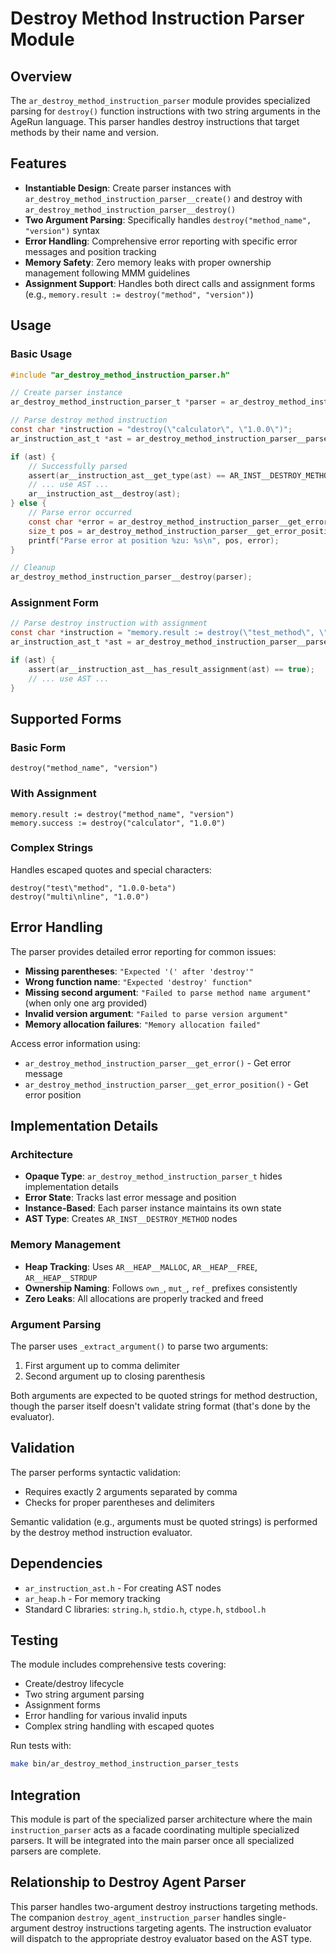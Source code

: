 # Destroy Method Instruction Parser Module

## Overview

The `ar_destroy_method_instruction_parser` module provides specialized parsing for `destroy()` function instructions with two string arguments in the AgeRun language. This parser handles destroy instructions that target methods by their name and version.

## Features

- **Instantiable Design**: Create parser instances with `ar_destroy_method_instruction_parser__create()` and destroy with `ar_destroy_method_instruction_parser__destroy()`
- **Two Argument Parsing**: Specifically handles `destroy("method_name", "version")` syntax
- **Error Handling**: Comprehensive error reporting with specific error messages and position tracking
- **Memory Safety**: Zero memory leaks with proper ownership management following MMM guidelines
- **Assignment Support**: Handles both direct calls and assignment forms (e.g., `memory.result := destroy("method", "version")`)

## Usage

### Basic Usage

```c
#include "ar_destroy_method_instruction_parser.h"

// Create parser instance
ar_destroy_method_instruction_parser_t *parser = ar_destroy_method_instruction_parser__create();

// Parse destroy method instruction
const char *instruction = "destroy(\"calculator\", \"1.0.0\")";
ar_instruction_ast_t *ast = ar_destroy_method_instruction_parser__parse(parser, instruction, NULL);

if (ast) {
    // Successfully parsed
    assert(ar__instruction_ast__get_type(ast) == AR_INST__DESTROY_METHOD);
    // ... use AST ...
    ar__instruction_ast__destroy(ast);
} else {
    // Parse error occurred
    const char *error = ar_destroy_method_instruction_parser__get_error(parser);
    size_t pos = ar_destroy_method_instruction_parser__get_error_position(parser);
    printf("Parse error at position %zu: %s\n", pos, error);
}

// Cleanup
ar_destroy_method_instruction_parser__destroy(parser);
```

### Assignment Form

```c
// Parse destroy instruction with assignment
const char *instruction = "memory.result := destroy(\"test_method\", \"2.0.0\")";
ar_instruction_ast_t *ast = ar_destroy_method_instruction_parser__parse(parser, instruction, "memory.result");

if (ast) {
    assert(ar__instruction_ast__has_result_assignment(ast) == true);
    // ... use AST ...
}
```

## Supported Forms

### Basic Form
```
destroy("method_name", "version")
```

### With Assignment
```
memory.result := destroy("method_name", "version")
memory.success := destroy("calculator", "1.0.0")
```

### Complex Strings
Handles escaped quotes and special characters:
```
destroy("test\"method", "1.0.0-beta")
destroy("multi\nline", "1.0.0")
```

## Error Handling

The parser provides detailed error reporting for common issues:

- **Missing parentheses**: `"Expected '(' after 'destroy'"`
- **Wrong function name**: `"Expected 'destroy' function"`
- **Missing second argument**: `"Failed to parse method name argument"` (when only one arg provided)
- **Invalid version argument**: `"Failed to parse version argument"`
- **Memory allocation failures**: `"Memory allocation failed"`

Access error information using:
- `ar_destroy_method_instruction_parser__get_error()` - Get error message
- `ar_destroy_method_instruction_parser__get_error_position()` - Get error position

## Implementation Details

### Architecture
- **Opaque Type**: `ar_destroy_method_instruction_parser_t` hides implementation details
- **Error State**: Tracks last error message and position
- **Instance-Based**: Each parser instance maintains its own state
- **AST Type**: Creates `AR_INST__DESTROY_METHOD` nodes

### Memory Management
- **Heap Tracking**: Uses `AR__HEAP__MALLOC`, `AR__HEAP__FREE`, `AR__HEAP__STRDUP`
- **Ownership Naming**: Follows `own_`, `mut_`, `ref_` prefixes consistently
- **Zero Leaks**: All allocations are properly tracked and freed

### Argument Parsing
The parser uses `_extract_argument()` to parse two arguments:
1. First argument up to comma delimiter
2. Second argument up to closing parenthesis

Both arguments are expected to be quoted strings for method destruction, though the parser itself doesn't validate string format (that's done by the evaluator).

## Validation

The parser performs syntactic validation:
- Requires exactly 2 arguments separated by comma
- Checks for proper parentheses and delimiters

Semantic validation (e.g., arguments must be quoted strings) is performed by the destroy method instruction evaluator.

## Dependencies

- `ar_instruction_ast.h` - For creating AST nodes
- `ar_heap.h` - For memory tracking
- Standard C libraries: `string.h`, `stdio.h`, `ctype.h`, `stdbool.h`

## Testing

The module includes comprehensive tests covering:
- Create/destroy lifecycle
- Two string argument parsing
- Assignment forms
- Error handling for various invalid inputs
- Complex string handling with escaped quotes

Run tests with:
```bash
make bin/ar_destroy_method_instruction_parser_tests
```

## Integration

This module is part of the specialized parser architecture where the main `instruction_parser` acts as a facade coordinating multiple specialized parsers. It will be integrated into the main parser once all specialized parsers are complete.

## Relationship to Destroy Agent Parser

This parser handles two-argument destroy instructions targeting methods. The companion `destroy_agent_instruction_parser` handles single-argument destroy instructions targeting agents. The instruction evaluator will dispatch to the appropriate destroy evaluator based on the AST type.